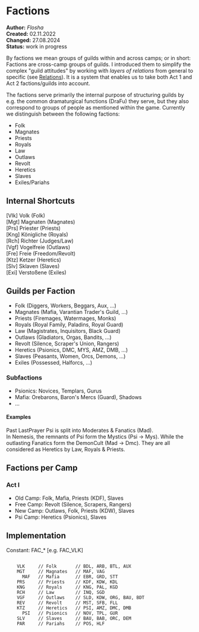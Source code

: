 # Factions

**Author:** *Flosha*  
**Created:** 02.11.2022   
**Changed:** 27.08.2024  
**Status:** <span class="changed">work in progress</span>  

By factions we mean groups of guilds within and across camps; or in short: Factions are cross-camp groups of guilds. I introduced them to simplify the complex "guild attitudes" by working with _layers of relations_ from general to specific (see [Relations]()). It is a system that enables us to take both Act 1 and Act 2 factions/guilds into account. 

The factions serve primarily the internal purpose of structuring guilds by e.g. the common dramaturgical functions (DraFu) they serve, but they also correspond to groups of people as mentioned within the game.
Currently we distinguish between the following factions:

* Folk
* Magnates
* Priests
* Royals
* Law 
* Outlaws
* Revolt
* Heretics
* Slaves
* Exiles/Pariahs


## Internal Shortcuts

[Vlk] Volk (Folk)  
[Mgt] Magnaten (Magnates)  
[Prs] Priester (Priests)  
[Kng] Königliche (Royals)  
[Rch] Richter (Judges/Law)   
[Vgf] Vogelfreie (Outlaws)  
[Fre] Freie (Freedom/Revolt)  
[Ktz] Ketzer (Heretics)  
[Slv] Sklaven (Slaves)  
[Exi] Verstoßene (Exiles)  


## Guilds per Faction

* Folk (Diggers, Workers, Beggars, Aux, ...)
* Magnates (Mafia, Varantian Trader's Guild, ...)
* Priests (Firemages, Watermages, Monks)
* Royals (Royal Family, Paladins, Royal Guard)
* Law (Magistrates, Inquisitors, Black Guard)
* Outlaws (Gladiators, Orgas, Bandits, ...)
* Revolt (Silence, Scraper's Union, Rangers)
* Heretics (Psionics, DMC, MYS, AMZ, DMB, ...)
* Slaves (Peasants, Women, Orcs, Demons, ...)
* Exiles (Possessed, Halforcs, ...)


### Subfactions

* Psionics: Novices, Templars, Gurus 
* Mafia: Orebarons, Baron's Mercs (Guard), Shadows
* ... 


#### Examples

Past LastPrayer Psi is split into Moderates & Fanatics (Mad).  
In Nemesis, the remnants of Psi form the Mystics (Psi → Mys).
While the outlasting Fanatics form the DemonCult (Mad → Dmc).
They are all considered as Heretics by Law, Royals & Priests.


## Factions per Camp

### Act I
* Old Camp: Folk, Mafia, Priests (KDF), Slaves
* Free Camp: Revolt (Silence, Scrapers, Rangers)
* New Camp: Outlaws, Folk, Priests (KDW), Slaves
* Psi Camp: Heretics (Psionics), Slaves


## Implementation

Constant: FAC_* [e.g. FAC_VLK] 

```
    
    VLK     // Folk       // BDL, ARB, BTL, AUX
    MGT     // Magnates   // MAF, VAG
      MAF   // Mafia      // EBR, GRD, STT
    PRS     // Priests    // KDF, KDW, KDL
    KNG     // Royals     // KNG, PAL, KGD
    RCH     // Law        // INQ, SGD
    VGF     // Outlaws    // SLD, KDW, ORG, BAU, BDT
    REV     // Revolt     // MST, SFB, FLL
    KTZ     // Heretics   // PSI, AMZ, DMC, DMB
      PSI   // Psionics   // NOV, TPL, GUR
    SLV     // Slaves     // BAU, BAB, ORC, DEM
    PAR     // Pariahs    // POS, HLF

```